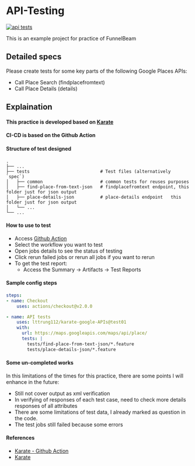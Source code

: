 # API-Testing

[![api tests](https://github.com/lttrung112/karate-google-APIs/actions/workflows/apitests.yml/badge.svg?branch=test01)](https://github.com/lttrung112/karate-google-APIs/actions/workflows/apitests.yml)

This is an example project for practice of FunnelBeam

## Detailed specs
Please create tests for some key parts of the following Google Places APIs:
- Call Place Search (findplacefromtext)
- Call Place Details (details)

## Explaination

#### This practice is developed based on [Karate](https://github.com/karatelabs/karate/)
#### CI-CD is based on the Github Action
#### Structure of test designed
    .
    ├── ...
    ├── tests                           # Test files (alternatively `spec`)
    │   ├── common                      # common tests for reuses purposes
    │   ├── find-place-from-text-json   # findplacefromtext endpoint, this folder just for json output
    │   ├── place-details-json          # place-details endpoint   this folder just for json output
    │   └── ... 
    └── ...


#### How to use to test

- Access [Github Action](https://github.com/lttrung112/karate-google-APIs/actions)
- Select the workflow you want to test
- Open jobs details to see the status of testing
- Click rerun failed jobs or rerun all jobs if you want to rerun
- To get the test report:
  - Access the Summary -> Artifacts -> Test Reports

#### Sample config steps

```yaml
steps:
- name: Checkout
    uses: actions/checkout@v2.0.0

- name: API tests
    uses: lttrung112/karate-google-APIs@test01
    with:
      url: https://maps.googleapis.com/maps/api/place/
      tests: |
        tests/find-place-from-text-json/*.feature
        tests/place-details-json/*.feature
```

#### Some un-completed works
In this limitations of the times for this practice, there are some points I will enhance in the future:
- Still not cover output as xml verification
- In verifying of responses of each test case, need to check more details responses of all attributes
- There are some limitations of test data, I already marked as question in the code.
- The test jobs still failed because some errors

#### References
- [Karate - Github Action](https://github.com/erikbos/karate-action)
- [Karate](https://github.com/karatelabs/karate/)
